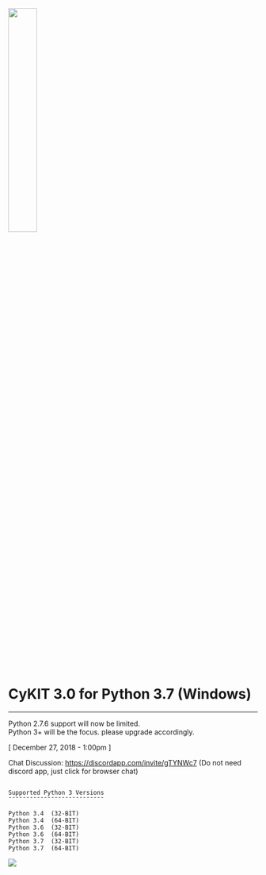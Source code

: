 <img src="https://raw.githubusercontent.com/CymatiCorp/CyKit/git-images/Images/CyKIT-1.png" width=34% height=34%  />

CyKIT 3.0 for Python 3.7 (Windows)
=

<hr />

Python 2.7.6 support will now be limited. <br>
Python 3+ will be the focus. please upgrade accordingly.

 [ December 27, 2018 - 1:00pm ]

Chat Discussion: https://discordapp.com/invite/gTYNWc7
(Do not need discord app, just click for browser chat)

```

Supported Python 3 Versions
¯¯¯¯¯¯¯¯¯¯¯¯¯¯¯¯¯¯¯¯¯¯¯¯¯¯¯

Python 3.4  (32-BIT)
Python 3.4  (64-BIT)
Python 3.6  (32-BIT)
Python 3.6  (64-BIT)
Python 3.7  (32-BIT)
Python 3.7  (64-BIT)

```

<img src="https://raw.githubusercontent.com/CymatiCorp/CyKit/git-images/Images/CyKIT-Flowchart.png" />

